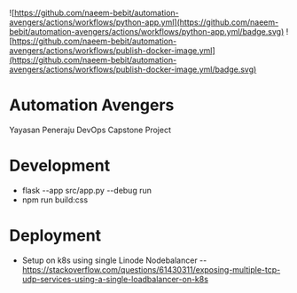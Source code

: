 ![https://github.com/naeem-bebit/automation-avengers/actions/workflows/python-app.yml](https://github.com/naeem-bebit/automation-avengers/actions/workflows/python-app.yml/badge.svg)
![https://github.com/naeem-bebit/automation-avengers/actions/workflows/publish-docker-image.yml](https://github.com/naeem-bebit/automation-avengers/actions/workflows/publish-docker-image.yml/badge.svg)
# Automation Avengers
Yayasan Peneraju DevOps Capstone Project

# Development
- flask --app src/app.py --debug run
- npm run build:css

# Deployment
- Setup on k8s using single Linode Nodebalancer
-- https://stackoverflow.com/questions/61430311/exposing-multiple-tcp-udp-services-using-a-single-loadbalancer-on-k8s